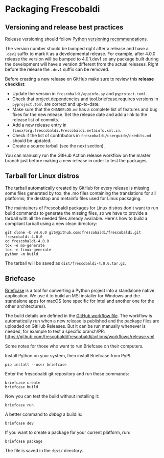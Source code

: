 # Packaging Frescobaldi

## Versioning and release best practices

Release versioning should follow
[Python versioning recommendations](https://packaging.python.org/en/latest/discussions/versioning/).

The version number should be bumped right after a release and have a
`.dev1` suffix to mark it as a developmental release.
For example, after 4.0.0 release the version will be bumped to
4.0.1.dev1 so any package built during the development will have
a version different from the actual releases. Right before the
release the `.dev1` suffix can be removed.

Before creating a new release on GitHub make sure to review this
**release checklist**:

- Update the version in `frescobaldi/appinfo.py` and `pyproject.toml`.
- Check that project.dependencies and tool.briefcase.requires versions
  in `pyproject.toml` are correct and up-to-date.
- Make sure that the `CHANGELOG.md` has a complete list of features
  and bug fixes for the new release. Set the release date and add
  a link to the release list of commits.
- Add a new release entry in `linux/org.frescobaldi.Frescobaldi.metainfo.xml.in`.
- Check if the list of contributors in `frescobaldi/userguide/credits.md`
  should be updated.
- Create a source tarball (see the next section).

You can manually run the GitHub Action release workflow on the master
branch just before making a new release in order to test the packages.


## Tarball for Linux distros

The tarball automatically created by GitHub for every release
is missing some files generated by tox: the .mo files containing
the translations for all platforms; the desktop and metainfo
files used for Linux packaging.

The maintainers of Frescobaldi packages for Linux distros don't want
to run build commands to generate the missing files, so we have to
provide a tarball with all the needed files already available.
Here's how to build a compliant tarball using a new clean directory:

```
git clone -b v4.0.0 git@github.com:frescobaldi/frescobaldi.git frescobaldi-4.0.0
cd frescobaldi-4.0.0
tox -e mo-generate
tox -e linux-generate
python -m build
```

The tarball will be saved as `dist/frescobaldi-4.0.0.tar.gz`.


## Briefcase

[Briefcase](https://briefcase.readthedocs.io/) is a tool for
converting a Python project into a standalone native application.
We use it to build an MSI installer for Windows and the standalone
apps for macOS (one specific for Intel and another one for the other
architectures).

The build details are defined in the [GitHub workflow file](.github/workflows/release.yml).
The workflow is automatically run when a new release is published
and the package files are uploaded on GitHub Releases. But it can
be run manually whenever is needed, for example to test a specific
branch/PR:
https://github.com/frescobaldi/frescobaldi/actions/workflows/release.yml

Some notes for those who want to run Briefcase on their computers.

Install Python on your system, then install Briefcase from PyPI:

```
pip install --user briefcase
```

Enter the frescobaldi git repository and run these commands:

```
briefcase create
briefcase build
```

Now you can test the build without installing it:

```
briefcase run
```

A better command to *debug* a build is:

```
briefcase dev
```

If you want to create a package for your current platform, run:

```
briefcase package
```

The file is saved in the `dist/` directory.

